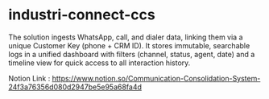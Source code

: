# industri-connect-ccs
The solution ingests WhatsApp, call, and dialer data, linking them via a unique Customer Key (phone + CRM ID). It stores immutable, searchable logs in a unified dashboard with filters (channel, status, agent, date) and a timeline view for quick access to all interaction history.

Notion Link : https://www.notion.so/Communication-Consolidation-System-24f3a76356d080d2947be5e95a68fa4d
